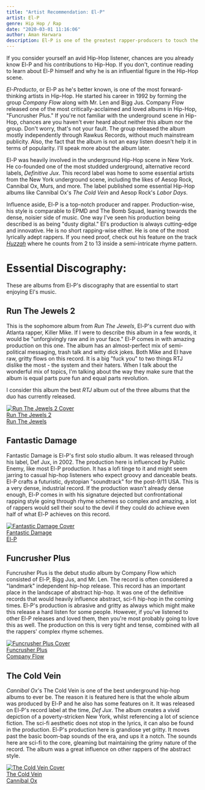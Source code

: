 ```yaml
---
title: "Artist Recommendation: El-P"
artist: El-P
genre: Hip Hop / Rap
date: "2020-03-01 11:16:06"
author: Aman Harwara
description: El-P is one of the greatest rapper-producers to touch the genre of Hip-Hop. Here is why you should start listening to his music.
---
```


If you consider yourself an avid Hip-Hop listener, chances are you already know El-P and his contributions to Hip-Hop. If you don&#39;t, continue reading to learn about El-P himself and why he is an influential figure in the Hip-Hop scene.

_El-Producto_, or El-P as he&#39;s better known, is one of the most forward-thinking artists in Hip-Hop. He started his career in 1992 by forming the group _Company Flow_ along with Mr. Len and Bigg Jus. Company Flow released one of the most critically-acclaimed and loved albums in Hip-Hop, &quot;Funcrusher Plus.&quot; If you&#39;re not familiar with the underground scene in Hip-Hop, chances are you haven&#39;t ever heard about neither this album nor the group. Don&#39;t worry, that&#39;s not your fault. The group released the album mostly independently through Rawkus Records, without much mainstream publicity. Also, the fact that the album is not an easy listen doesn&#39;t help it in terms of popularity. I&#39;ll speak more about the album later.

El-P was heavily involved in the underground Hip-Hop scene in New York. He co-founded one of the most studded underground, alternative record labels, _Definitive Jux_. This record label was home to some essential artists from the New York underground scene, including the likes of Aesop Rock, Cannibal Ox, Murs, and more. The label published some essential Hip-Hop albums like Cannibal Ox&#39;s _The Cold Vein_ and Aesop Rock&#39;s _Labor Days_.

Influence aside, El-P is a top-notch producer and rapper. Production-wise, his style is comparable to EPMD and The Bomb Squad, leaning towards the dense, noisier side of music. One way I&#39;ve seen his production being described is as being &quot;dusty digital.&quot; El&#39;s production is always cutting-edge and innovative. He is no short rapping-wise either. He is one of the most lyrically adept rappers. If you need proof, check out his feature on the track [_Huzzah_](https://www.youtube.com/watch?v=7h0K__bYZ64) where he counts from 2 to 13 inside a semi-intricate rhyme pattern.

# Essential Discography:

These are albums from El-P&#39;s discography that are essential to start enjoying El&#39;s music.

## Run The Jewels 2

This is the sophomore album from _Run The Jewels_, El-P&#39;s current duo with Atlanta rapper, Killer Mike. If I were to describe this album in a few words, it would be &quot;unforgivingly raw and in your face.&quot; El-P comes in with amazing production on this one. The album has an almost-perfect mix of semi-political messaging, trash talk and witty dick jokes. Both Mike and El have raw, gritty flows on this record. It is a big &quot;fuck you&quot; to two things RTJ dislike the most - the system and their haters. When I talk about the wonderful mix of topics, I&#39;m talking about the way they make sure that the album is equal parts pure fun and equal parts revolution.

I consider this album the best _RTJ_ album out of the three albums that the duo has currently released.

<a href="https://open.spotify.com/album/4Loc7NtCAo9mypHO6kbviD" target="_blank" rel="noreferrer noopener"  class="album-group">
    <div class="cover" title="Run The Jewels 2 Cover"><img src="/posts/cover-art/rtj2.jpg" alt="Run The Jewels 2 Cover"></div>
    <div class="content">
        <div class="title">Run The Jewels 2</div>
        <div class="artist">Run The Jewels</div>
    </div>
</a>

## Fantastic Damage

Fantastic Damage is El-P&#39;s first solo studio album. It was released through his label, Def Jux, in 2002. The production here is influenced by Public Enemy, like most El-P production. It has a lofi tinge to it and might seem jarring to casual hip-hop listeners who expect groovy and danceable beats. El-P crafts a futuristic, dystopian &quot;soundtrack&quot; for the post-9/11 USA. This is a very dense, industrial record. If the production wasn&#39;t already dense enough, El-P comes in with his signature dejected but confrontational rapping style going through rhyme schemes so complex and amazing, a lot of rappers would sell their soul to the devil if they could do achieve even half of what El-P achieves on this record.

<a href="https://www.discogs.com/EL-P-Fantastic-Damage/master/113798" target="_blank" rel="noreferrer noopener"  class="album-group">
    <div class="cover" title="Fantastic Damage Cover"><img src="/posts/cover-art/fantastic-damage.jpg" alt="Fantastic Damage Cover"></div>
    <div class="content">
        <div class="title">Fantastic Damage</div>
        <div class="artist">El-P</div>
    </div>
</a>

## Funcrusher Plus

Funcrusher Plus is the debut studio album by Company Flow which consisted of El-P, Bigg Jus, and Mr. Len. The record is often considered a &quot;landmark&quot; independent hip-hop release. This record has an important place in the landscape of abstract hip-hop. It was one of the definitive records that would heavily influence abstract, sci-fi hip-hop in the coming times. El-P&#39;s production is abrasive and gritty as always which might make this release a hard listen for some people. However, if you&#39;ve listened to other El-P releases and loved them, then you&#39;re most probably going to love this as well. The production on this is very tight and tense, combined with all the rappers&#39; complex rhyme schemes.

<a href="https://www.discogs.com/Company-Flow-Funcrusher-Plus/master/51754" target="_blank" rel="noreferrer noopener" class="album-group">
    <div class="cover" title="Funcrusher Plus Cover"><img src="/posts/cover-art/funcrusher-plus.jpg" alt="Funcrusher Plus Cover"></div>
    <div class="content">
        <div class="title">Funcrusher Plus</div>
        <div class="artist">Company Flow</div>
    </div>
</a>

## The Cold Vein

_Cannibal Ox_&#39;s The Cold Vein is one of the best underground hip-hop albums to ever be. The reason it is featured here is that the whole album was produced by El-P and he also has some features on it. It was released on El-P&#39;s record label at the time, _Def Jux_. The album creates a vivid depiction of a poverty-stricken New York, whilst referencing a lot of science fiction. The sci-fi aesthetic does not stop in the lyrics, it can also be found in the production. El-P&#39;s production here is grandiose yet gritty. It moves past the basic boom-bap sounds of the era, and ups it a notch. The sounds here are sci-fi to the core, gleaming but maintaining the grimy nature of the record. The album was a great influence on other rappers of the abstract style.

<a href="https://open.spotify.com/album/4iyCxURICjYcIERJt85C5W" target="_blank" rel="noreferrer noopener"  class="album-group">
    <div class="cover" title="The Cold Vein Cover"><img src="/posts/cover-art/cold-vein.jpg" alt="The Cold Vein Cover"></div>
    <div class="content">
        <div class="title">The Cold Vein</div>
        <div class="artist">Cannibal Ox</div>
    </div>
</a>
